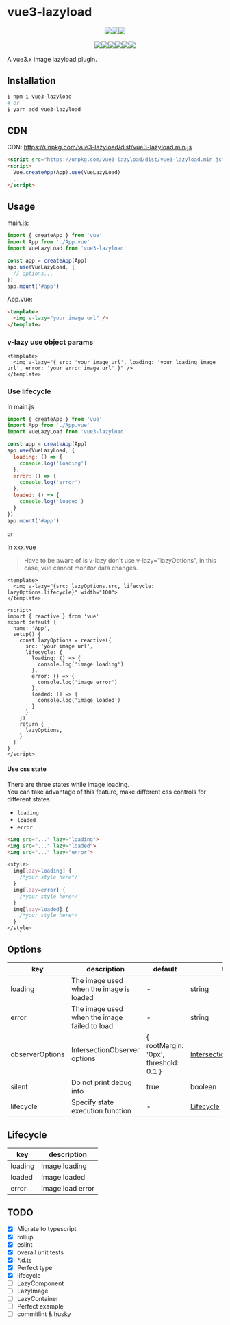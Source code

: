 # vue3-lazyload

<div style="display:flex;width:100%;justify-content:center;">
<img src="https://img.shields.io/npm/v/vue3-lazyload" />
<img src="https://img.shields.io/github/package-json/dependency-version/murongg/vue3-lazyload/vue" />
<img src="https://img.shields.io/github/package-json/dependency-version/murongg/vue3-lazyload/dev/rollup/develop" />
</div>
<br />
<div style="display:flex;width:100%;justify-content:center;">
<img src="https://img.shields.io/travis/murongg/vue3-lazyload" />
<img src="https://img.shields.io/bundlephobia/min/vue3-lazyload" />
<img src="https://img.shields.io/github/repo-size/murongg/vue3-lazyload" />
<img src="https://img.shields.io/npm/l/vue3-lazyload" />
<img src="https://img.shields.io/github/issues/murongg/vue3-lazyload" />
<img src="https://img.shields.io/github/issues-pr/murongg/vue3-lazyload" />
</div>
<br />
A vue3.x image lazyload plugin.  
<br />

## Installation
```sh
$ npm i vue3-lazyload
# or
$ yarn add vue3-lazyload
```

## CDN

CDN: https://unpkg.com/vue3-lazyload/dist/vue3-lazyload.min.js
```html
<script src="https://unpkg.com/vue3-lazyload/dist/vue3-lazyload.min.js"></script>
<script>
  Vue.createApp(App).use(VueLazyLoad)
  ...
</script>
```

## Usage

main.js:

```js
import { createApp } from 'vue'
import App from './App.vue'
import VueLazyLoad from 'vue3-lazyload'

const app = createApp(App)
app.use(VueLazyLoad, {
  // options...
})
app.mount('#app')
```
App.vue:
```html
<template>
  <img v-lazy="your image url" />
</template>
```

### v-lazy use object params

```vue
<template>
  <img v-lazy="{ src: 'your image url', loading: 'your loading image url', error: 'your error image url' }" />
</template>
```

### Use lifecycle

In main.js

```js
import { createApp } from 'vue'
import App from './App.vue'
import VueLazyLoad from 'vue3-lazyload'

const app = createApp(App)
app.use(VueLazyLoad, {
  loading: () => {
    console.log('loading')
  },
  error: () => {
    console.log('error')
  },
  loaded: () => {
    console.log('loaded')
  }
})
app.mount('#app')
```

or

In xxx.vue
> Have to be aware of is v-lazy don't use v-lazy="lazyOptions", in this case, vue cannot monitor data changes.

```vue
<template>
  <img v-lazy="{src: lazyOptions.src, lifecycle: lazyOptions.lifecycle}" width="100"> 
</template>

<script>
import { reactive } from 'vue'
export default {
  name: 'App',
  setup() {
    const lazyOptions = reactive({
      src: 'your image url',
      lifecycle: {
        loading: () => {
          console.log('image loading')
        },
        error: () => {
          console.log('image error')
        },
        loaded: () => {
          console.log('image loaded')
        }
      }
    })
    return {
      lazyOptions,
    }
  }
}
</script>

```

#### Use css state

There are three states while image loading.  
You can take advantage of this feature, make different css controls for different states.  

- `loading` 
- `loaded` 
- `error`

```html
<img src="..." lazy="loading">
<img src="..." lazy="loaded">
<img src="..." lazy="error">
```
```css
<style>
  img[lazy=loading] {
    /*your style here*/
  }
  img[lazy=error] {
    /*your style here*/
  }
  img[lazy=loaded] {
    /*your style here*/
  }
</style>
```

## Options

|  key   | description  | default | type |
|  ----  | ----  | ----  | ----  |
| loading  | The image used when the image is loaded | - | string |
| error  | The image used when the image failed to load | -  | string |
| observerOptions  | IntersectionObserver options | { rootMargin: '0px', threshold: 0.1 } | [IntersectionObserverInit]([链接地址](https://developer.mozilla.org/en-US/docs/Web/API/IntersectionObserver))|
| silent  | Do not print debug info	 | true  | boolean |
| lifecycle  | Specify state execution function	 | -  | [Lifecycle](#Lifecycle) |

## Lifecycle

|  key   | description  |
|  ----  | ----  |
| loading  | Image loading |
| loaded  | Image loaded |
| error  | Image load error |

## TODO
- [x] Migrate to typescript
- [x] rollup
- [x] eslint
- [x] overall unit tests
- [x] *.d.ts
- [x] Perfect type
- [x] lifecycle
- [ ] LazyComponent
- [ ] LazyImage
- [ ] LazyContainer
- [ ] Perfect example
- [ ] commitlint & husky

